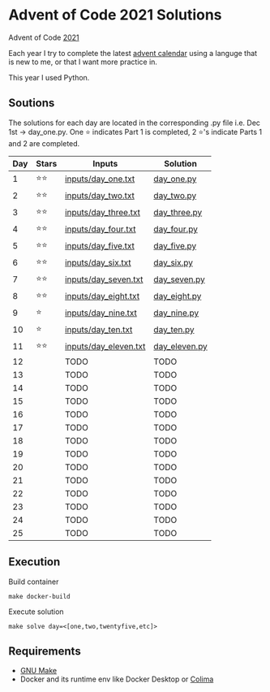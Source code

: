 # Advent of Code 2021 Solutions
Advent of Code [2021](https://adventofcode.com/2021)

Each year I try to complete the latest [advent calendar](https://adventofcode.com/2021/about) using a languge that is new to me, or that I want more practice in.

This year I used Python.

## Soutions
The solutions for each day are located in the corresponding .py file i.e. Dec 1st -> day_one.py.
One :star: indicates Part 1 is completed, 2 :star:'s indicate Parts 1 and 2 are completed.

| Day  | Stars| Inputs | Solution |
| ----- | ----- | -------- | ------ |
| 1  | :star::star: | [inputs/day_one.txt](https://github.com/kspeer825/portfolio/tree/main/projects/advent-solutions/2021/inputs/day_one.txt) | [day_one.py](https://github.com/kspeer825/portfolio/tree/main/projects/advent-solutions/2021/day_one.py) |
| 2  | :star::star: | [inputs/day_two.txt](https://github.com/kspeer825/portfolio/tree/main/projects/advent-solutions/2021/inputs/day_two.txt) | [day_two.py](https://github.com/kspeer825/portfolio/tree/main/projects/advent-solutions/2021/day_two.py) |
| 3  | :star::star: | [inputs/day_three.txt](https://github.com/kspeer825/portfolio/tree/main/projects/advent-solutions/2021/inputs/day_three.txt) | [day_three.py](https://github.com/kspeer825/portfolio/tree/main/projects/advent-solutions/2021/day_three.py) |
| 4  | :star::star: | [inputs/day_four.txt](https://github.com/kspeer825/portfolio/tree/main/projects/advent-solutions/2021/inputs/day_four.txt) | [day_four.py](https://github.com/kspeer825/portfolio/tree/main/projects/advent-solutions/2021/day_four.py) |
| 5  | :star::star: | [inputs/day_five.txt](https://github.com/kspeer825/portfolio/tree/main/projects/advent-solutions/2021/inputs/day_five.txt) | [day_five.py](https://github.com/kspeer825/portfolio/tree/main/projects/advent-solutions/2021/day_five.py) |
| 6  | :star::star: | [inputs/day_six.txt](https://github.com/kspeer825/portfolio/tree/main/projects/advent-solutions/2021/inputs/day_six.txt) | [day_six.py](https://github.com/kspeer825/portfolio/tree/main/projects/advent-solutions/2021/day_six.py) |
| 7  | :star::star: | [inputs/day_seven.txt](https://github.com/kspeer825/portfolio/tree/main/projects/advent-solutions/2021/inputs/day_seven.txt) | [day_seven.py](https://github.com/kspeer825/portfolio/tree/main/projects/advent-solutions/2021/day_seven.py) |
| 8  | :star::star: | [inputs/day_eight.txt](https://github.com/kspeer825/portfolio/tree/main/projects/advent-solutions/2021/inputs/day_eight.txt) | [day_eight.py](https://github.com/kspeer825/portfolio/tree/main/projects/advent-solutions/2021/day_eight.py) |
| 9  | :star: | [inputs/day_nine.txt](https://github.com/kspeer825/portfolio/tree/main/projects/advent-solutions/2021/inputs/day_nine.txt) | [day_nine.py](https://github.com/kspeer825/portfolio/tree/main/projects/advent-solutions/2021/day_nine.py) |
| 10  | :star: | [inputs/day_ten.txt](https://github.com/kspeer825/portfolio/tree/main/projects/advent-solutions/2021/inputs/day_ten.txt) | [day_ten.py](https://github.com/kspeer825/portfolio/tree/main/projects/advent-solutions/2021/day_ten.py) |
| 11  |:star::star: | [inputs/day_eleven.txt](https://github.com/kspeer825/portfolio/tree/main/projects/advent-solutions/2021/inputs/day_eleven.txt) | [day_eleven.py](https://github.com/kspeer825/portfolio/tree/main/projects/advent-solutions/2021/day_eleven.py) |
| 12  | | TODO | TODO |
| 13  | | TODO | TODO |
| 14  | | TODO | TODO |
| 15  | | TODO | TODO |
| 16  | | TODO | TODO |
| 17  | | TODO | TODO |
| 18  | | TODO | TODO |
| 19  | | TODO | TODO |
| 20  | | TODO | TODO |
| 21  | | TODO | TODO |
| 22  | | TODO | TODO |
| 23  | | TODO | TODO |
| 24  | | TODO | TODO |
| 25  | | TODO | TODO |

## Execution
Build container
```
make docker-build
```
Execute solution
```
make solve day=<[one,two,twentyfive,etc]>
```

## Requirements
 - [GNU Make](https://www.gnu.org/software/make/manual/make.html#Simple-Makefile)
 - Docker and its runtime env like Docker Desktop or [Colima](https://github.com/abiosoft/colima?tab=readme-ov-file#getting-started)

